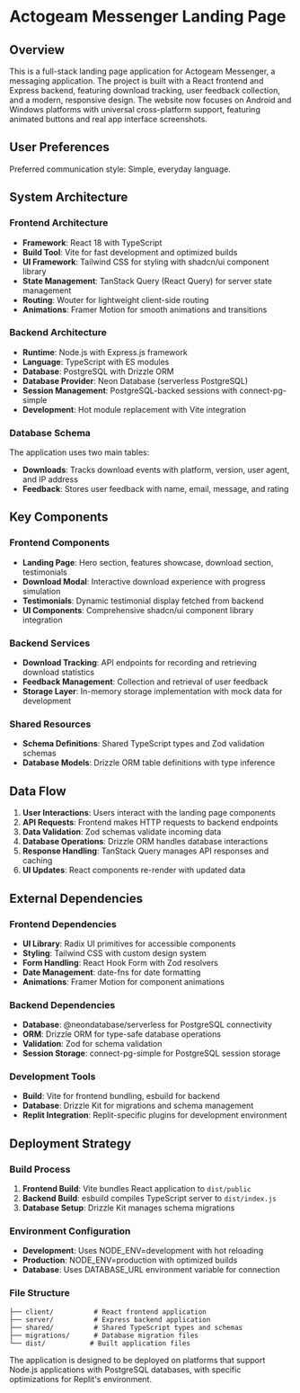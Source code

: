 # Actogeam Messenger Landing Page

## Overview

This is a full-stack landing page application for Actogeam Messenger, a messaging application. The project is built with a React frontend and Express backend, featuring download tracking, user feedback collection, and a modern, responsive design. The website now focuses on Android and Windows platforms with universal cross-platform support, featuring animated buttons and real app interface screenshots.

## User Preferences

Preferred communication style: Simple, everyday language.

## System Architecture

### Frontend Architecture
- **Framework**: React 18 with TypeScript
- **Build Tool**: Vite for fast development and optimized builds
- **UI Framework**: Tailwind CSS for styling with shadcn/ui component library
- **State Management**: TanStack Query (React Query) for server state management
- **Routing**: Wouter for lightweight client-side routing
- **Animations**: Framer Motion for smooth animations and transitions

### Backend Architecture
- **Runtime**: Node.js with Express.js framework
- **Language**: TypeScript with ES modules
- **Database**: PostgreSQL with Drizzle ORM
- **Database Provider**: Neon Database (serverless PostgreSQL)
- **Session Management**: PostgreSQL-backed sessions with connect-pg-simple
- **Development**: Hot module replacement with Vite integration

### Database Schema
The application uses two main tables:
- **Downloads**: Tracks download events with platform, version, user agent, and IP address
- **Feedback**: Stores user feedback with name, email, message, and rating

## Key Components

### Frontend Components
- **Landing Page**: Hero section, features showcase, download section, testimonials
- **Download Modal**: Interactive download experience with progress simulation
- **Testimonials**: Dynamic testimonial display fetched from backend
- **UI Components**: Comprehensive shadcn/ui component library integration

### Backend Services
- **Download Tracking**: API endpoints for recording and retrieving download statistics
- **Feedback Management**: Collection and retrieval of user feedback
- **Storage Layer**: In-memory storage implementation with mock data for development

### Shared Resources
- **Schema Definitions**: Shared TypeScript types and Zod validation schemas
- **Database Models**: Drizzle ORM table definitions with type inference

## Data Flow

1. **User Interactions**: Users interact with the landing page components
2. **API Requests**: Frontend makes HTTP requests to backend endpoints
3. **Data Validation**: Zod schemas validate incoming data
4. **Database Operations**: Drizzle ORM handles database interactions
5. **Response Handling**: TanStack Query manages API responses and caching
6. **UI Updates**: React components re-render with updated data

## External Dependencies

### Frontend Dependencies
- **UI Library**: Radix UI primitives for accessible components
- **Styling**: Tailwind CSS with custom design system
- **Form Handling**: React Hook Form with Zod resolvers
- **Date Management**: date-fns for date formatting
- **Animations**: Framer Motion for component animations

### Backend Dependencies
- **Database**: @neondatabase/serverless for PostgreSQL connectivity
- **ORM**: Drizzle ORM for type-safe database operations
- **Validation**: Zod for schema validation
- **Session Storage**: connect-pg-simple for PostgreSQL session storage

### Development Tools
- **Build**: Vite for frontend bundling, esbuild for backend
- **Database**: Drizzle Kit for migrations and schema management
- **Replit Integration**: Replit-specific plugins for development environment

## Deployment Strategy

### Build Process
1. **Frontend Build**: Vite bundles React application to `dist/public`
2. **Backend Build**: esbuild compiles TypeScript server to `dist/index.js`
3. **Database Setup**: Drizzle Kit manages schema migrations

### Environment Configuration
- **Development**: Uses NODE_ENV=development with hot reloading
- **Production**: NODE_ENV=production with optimized builds
- **Database**: Uses DATABASE_URL environment variable for connection

### File Structure
```
├── client/          # React frontend application
├── server/          # Express backend application
├── shared/          # Shared TypeScript types and schemas
├── migrations/      # Database migration files
└── dist/           # Built application files
```

The application is designed to be deployed on platforms that support Node.js applications with PostgreSQL databases, with specific optimizations for Replit's environment.